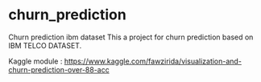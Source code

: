 # churn_prediction
Churn prediction ibm dataset
This a project for churn prediction based on IBM TELCO DATASET.

Kaggle module : https://www.kaggle.com/fawzirida/visualization-and-churn-prediction-over-88-acc


